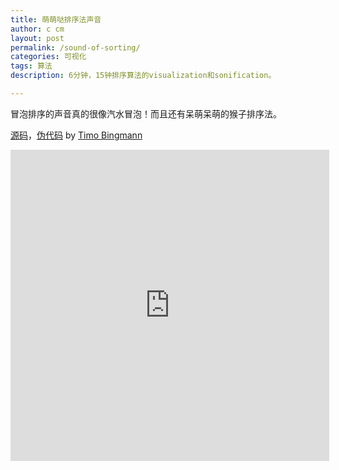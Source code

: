 ```yaml
---
title: 萌萌哒排序法声音
author: c cm
layout: post
permalink: /sound-of-sorting/
categories: 可视化
tags: 算法
description: 6分钟，15钟排序算法的visualization和sonification。

---
```

冒泡排序的声音真的很像汽水冒泡！而且还有呆萌呆萌的猴子排序法。

[源码](http://panthema.net/2013/sound-of-sorting/sound-of-sorting-0.6.5/src/SortAlgo.cpp.html)，[伪代码](http://panthema.net/2013/sound-of-sorting/SoS-CheatSheet.pdf) by [Timo Bingmann](http://panthema.net/2013/sound-of-sorting/)

<iframe height=498 width=510 src="http://player.youku.com/embed/XNTkwNzI5OTIw" frameborder=0 allowfullscreen></iframe>

